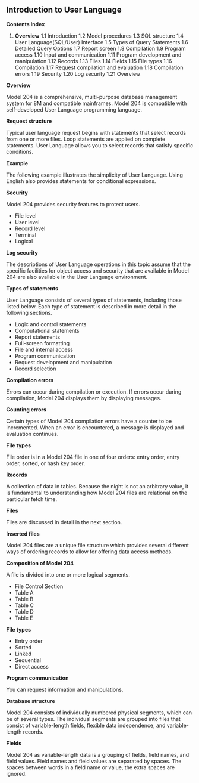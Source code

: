 ## Introduction to User Language

**Contents Index**

1. **Overview**
    1.1 Introduction
    1.2 Model procedures
    1.3 SQL structure
    1.4 User Language(SQL/User) Interface
    1.5 Types of Query Statements
    1.6 Detailed Query Options
    1.7 Report screen
    1.8 Compilation
    1.9 Program access
    1.10 Input and communication
    1.11 Program development and manipulation
    1.12 Records
    1.13 Files
    1.14 Fields
    1.15 File types
    1.16 Compilation
    1.17 Request compilation and evaluation
    1.18 Compilation errors
    1.19 Security
    1.20 Log security
    1.21 Overview

**Overview**

Model 204 is a comprehensive, multi-purpose database management system for 8M and compatible mainframes.  Model 204 is compatible with self-developed User Language programming language.

**Request structure**

Typical user language request begins with statements that select records from one or more files.  Loop statements are applied on complete statements. User Language allows you to select records that satisfy specific conditions.

**Example**

The following example illustrates the simplicity of User Language. Using English also provides statements for conditional expressions.

**Security**

Model 204 provides security features to protect users.

*   File level
*   User level
*   Record level
*   Terminal
*   Logical

**Log security**

The descriptions of User Language operations in this topic assume that the specific facilities for object access and security that are available in Model 204 are also available in the User Language environment.

**Types of statements**

User Language consists of several types of statements, including those listed below. Each type of statement is described in more detail in the following sections.

*   Logic and control statements
*   Computational statements
*   Report statements
*   Full-screen formatting
*   File and internal access
*   Program communication
*   Request development and manipulation
*   Record selection

**Compilation errors**

Errors can occur during compilation or execution.  If errors occur during compilation, Model 204 displays them by displaying messages.

**Counting errors**

Certain types of Model 204 compilation errors have a counter to be incremented.  When an error is encountered, a message is displayed and evaluation continues.

**File types**

File order is in a Model 204 file in one of four orders: entry order, entry order, sorted, or hash key order.

**Records**

A collection of data in tables.  Because the night is not an arbitrary value, it is fundamental to understanding how Model 204 files are relational on the particular fetch time.

**Files**

Files are discussed in detail in the next section.

**Inserted files**

Model 204 files are a unique file structure which provides several different ways of ordering records to allow for offering data access methods.

**Composition of Model 204**

A file is divided into one or more logical segments.

*   File Control Section
*   Table A
*   Table B
*   Table C
*   Table D
*   Table E

**File types**

*   Entry order
*   Sorted
*   Linked
*   Sequential
*   Direct access

**Program communication**

You can request information and manipulations.

**Database structure**

Model 204 consists of individually numbered physical segments, which can be of several types.  The individual segments are grouped into files that consist of variable-length fields, flexible data independence, and variable-length records.

**Fields**

Model 204 as variable-length data is a grouping of fields, field names, and field values.  Field names and field values are separated by spaces.  The spaces between words in a field name or value, the extra spaces are ignored.